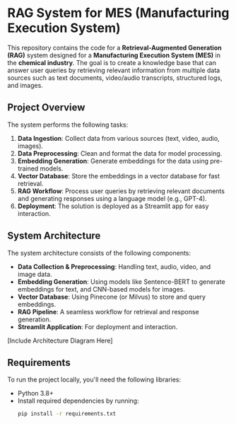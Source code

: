 # RAG System for MES (Manufacturing Execution System)

This repository contains the code for a **Retrieval-Augmented Generation (RAG)** system designed for a **Manufacturing Execution System (MES)** in the **chemical industry**. The goal is to create a knowledge base that can answer user queries by retrieving relevant information from multiple data sources such as text documents, video/audio transcripts, structured logs, and images.

## Project Overview

The system performs the following tasks:
1. **Data Ingestion**: Collect data from various sources (text, video, audio, images).
2. **Data Preprocessing**: Clean and format the data for model processing.
3. **Embedding Generation**: Generate embeddings for the data using pre-trained models.
4. **Vector Database**: Store the embeddings in a vector database for fast retrieval.
5. **RAG Workflow**: Process user queries by retrieving relevant documents and generating responses using a language model (e.g., GPT-4).
6. **Deployment**: The solution is deployed as a Streamlit app for easy interaction.

## System Architecture

The system architecture consists of the following components:
- **Data Collection & Preprocessing**: Handling text, audio, video, and image data.
- **Embedding Generation**: Using models like Sentence-BERT to generate embeddings for text, and CNN-based models for images.
- **Vector Database**: Using Pinecone (or Milvus) to store and query embeddings.
- **RAG Pipeline**: A seamless workflow for retrieval and response generation.
- **Streamlit Application**: For deployment and interaction.

[Include Architecture Diagram Here]

## Requirements

To run the project locally, you'll need the following libraries:
- Python 3.8+
- Install required dependencies by running:
  ```bash
  pip install -r requirements.txt
